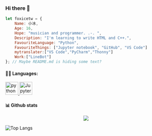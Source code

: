 ### Hi there 👋
```js
let foxicetw = {
    Name: 小冰, 
    Age: 16,
    Hope: "musician and programmer. .-. ",
    Description: "I'm learning to write HTML and C++.",
    FavouriteLanguage: "Python",
    FavouriteThings: ["Jupyter notebook", "GitHub", "VS Code"]
    mytranslater:["VS Code","PyCharm","Thonny"]
    Work:["LineBot"]
}; // Maybe README.md is hiding some text?
```

#### 👨‍💻 Languages:
<a href="https://www.python.org" target="_blank"> 
<img src="https://cdn.jsdelivr.net/gh/devicons/devicon/icons/python/python-original.svg" alt="python" width="40" height="40"/>
</a>

<a href="https://jupyter.org/" target="_blank">
<img class="navbar-logo" src="/assets/logos/rectanglelogo-greytext-orangebody-greymoons.svg" alt="Jupyter Home" height="40" loading="eager">
</a>

#### 📊 Github stats
<p align="center">
  <a>
   <img src="https://github-profile-trophy.vercel.app/?username=foxicetw&theme=onedark"/>

![Top Langs](https://github-readme-stats.vercel.app/api/top-langs/?username=foxicetw&langs_count=8&theme=radical)
